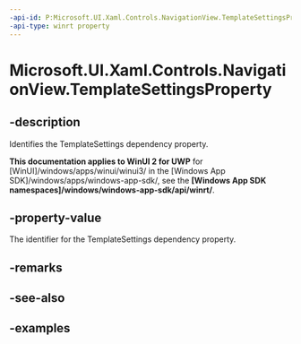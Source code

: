 ```yaml
---
-api-id: P:Microsoft.UI.Xaml.Controls.NavigationView.TemplateSettingsProperty
-api-type: winrt property
---
```

<!-- Property syntax.
public DependencyProperty TemplateSettingsProperty { get; }
-->

# Microsoft.UI.Xaml.Controls.NavigationView.TemplateSettingsProperty


## -description

Identifies the TemplateSettings dependency property.


**This documentation applies to WinUI 2 for UWP** for [WinUI]/windows/apps/winui/winui3/ in the [Windows App SDK]/windows/apps/windows-app-sdk/, see the **[Windows App SDK namespaces]/windows/windows-app-sdk/api/winrt/**.

## -property-value

The identifier for the TemplateSettings dependency property.


## -remarks


## -see-also


## -examples


